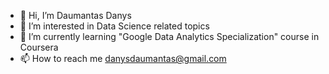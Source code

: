 - 👋 Hi, I’m Daumantas Danys
- 👀 I’m interested in Data Science related topics
- 🌱 I’m currently learning "Google Data Analytics Specialization" course in Coursera
- 📫 How to reach me danysdaumantas@gmail.com

<!---
Ddanys1/Ddanys1 is a ✨ special ✨ repository because its `README.md` (this file) appears on your GitHub profile.
You can click the Preview link to take a look at your changes.
--->
